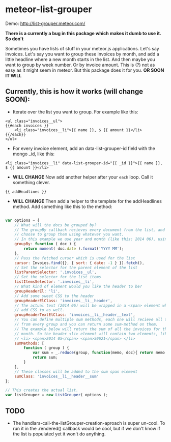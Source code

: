 meteor-list-grouper
===================

Demo: http://list-grouper.meteor.com/

**There is a currently a bug in this package which makes it dumb to use it. So don't**

Sometimes you have lists of stuff in your meteor.js applications. Let's say invoices. Let's say you want to group these invoices by month, and add a little headline where a new month starts in the list. And then maybe you want to group by week number. Or by invoice amount. This is (?) not as easy as it might seem in meteor. But this package does it for you. **OR SOON IT WILL**

## Currently, this is how it works (will change SOON):
- Iterate over the list you want to group. For example like this:
```
<ul class="invoices__ul">
{{#each invoices }}
	<li class="invoices__li">{{ name }}, $ {{ amount }}</li>
{{/each}}
</ul>
```
- For every invoice element, add an data-list-grouper-id field with the mongo _id, like this:
```
<li class="invoices__li" data-list-grouper-id="{{ _id }}">{{ name }}, $ {{ amount }}</li>
```
- **WILL CHANGE** Now add another helper after your `each` loop. Call it something clever.
```
{{ addHeadlines }}
```
- **WILL CHANGE** Then add a helper to the template for the addHeadlines method. Add something like this to the method:
```javascript

var options = {
	// What will the docs be grouped by?
	// The groupBy callback recieves every document from the list, and here you can
	// choose to group them using whatever you want.
	// In this example we use year and month (like this: 2014 06), using moment.js
	groupBy: function ( doc ) {
		return moment( doc.date ).format('YYYY MM');
	},
	// Pass the fetched cursor which is used for the list
	cursor: Invoies.find({}, { sort: { date: -1 } }).fetch(),
	// Set the selector for the parent element of the list
	listParentSelector: '.invoices__ul',
	// Set the selector for the list items
	listItemsSelector: '.invoices__li',
	// What kind of element would you like the header to be?
	groupHeaderEl: 'li',
	// Add some sweet CSS to the header
	groupHeaderElClass: 'invoices__li__header',
	// The actual text (2014 06) will be wrapped in a <span> element which you can
	// add CSS to as well.
	groupHeaderTextElClass: 'invoices__li__header__text',
	// You can define multiple sum methods, each one will recieve all the docs
	// from every group and you can return some sum-method on them.
	// The example below will return the sum of all the invoices for the current
	// month. So the header <li> element will contain two elements, like this:
	// <li> <span>2014 05</span> <span>50621</span> </li>
	sumMethods: [
		function ( group ) {
			var sum = _.reduce(group, function(memo, doc){ return memo + doc.amount; }, 0);
			return sum;
		}
	],
	// These classes will be added to the sum span element
	sumClass: 'invoices__li__header__sum'
};

// This creates the actual list.
var listGrouper = new ListGrouper( options );

```

## TODO
- The handlars-call-the-listGrouper-creation-aproach is super un-cool. To run it in the .rendered() callback would be cool, but if we don't know if the list is populated yet it won't do anything.